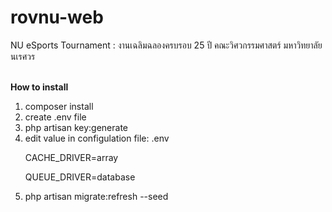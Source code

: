 # rovnu-web
NU eSports Tournament : งานเฉลิมฉลองครบรอบ 25 ปี คณะวิศวกรรมศาสตร์ มหาวิทยาลัยนเรศวร

<br><Strong>How to install </Strong>
1. composer install
2. create .env file
3. php artisan key:generate
4. edit value in configulation file: .env
    <p>CACHE_DRIVER=array</p>
    <p>QUEUE_DRIVER=database</p>
5. php artisan migrate:refresh --seed
